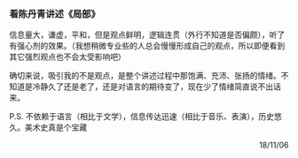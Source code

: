 ### 看陈丹青讲述《局部》

信息量大，谦虚，平和，但是观点鲜明，逻辑连贯（外行不知道是否偏颇），听了有强心剂的效果。（我想稍微专业些的人总会慢慢形成自己的观点，所以即便看到其它强烈观点也不会太受影响吧）

确切来说，吸引我的不是观点，是整个讲述过程中那饱满、充沛、张扬的情绪。不知道是冷静久了还是老了，还是对语言的期待变了，现在少了情绪简直说不出话来。

P.S. 不依赖于语言（相比于文学），信息传达迅速（相比于音乐、表演），历史悠久。美术史真是个宝藏

<p align="right">18/11/06</p>